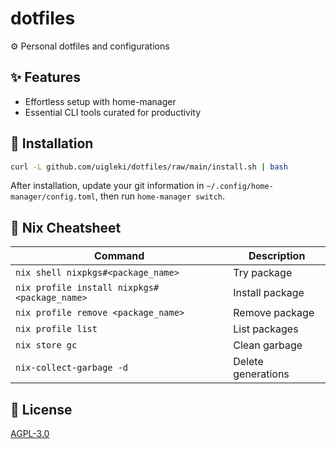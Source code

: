 # dotfiles

⚙️ Personal dotfiles and configurations

## ✨ Features

- Effortless setup with home-manager
- Essential CLI tools curated for productivity

## 🚀 Installation

```bash
curl -L github.com/uigleki/dotfiles/raw/main/install.sh | bash
```

After installation, update your git information in `~/.config/home-manager/config.toml`, then run `home-manager switch`.

## 📝 Nix Cheatsheet

| Command                                      | Description        |
| -------------------------------------------- | ------------------ |
| `nix shell nixpkgs#<package_name>`           | Try package        |
| `nix profile install nixpkgs#<package_name>` | Install package    |
| `nix profile remove <package_name>`          | Remove package     |
| `nix profile list`                           | List packages      |
| `nix store gc`                               | Clean garbage      |
| `nix-collect-garbage -d`                     | Delete generations |

## 📄 License

[AGPL-3.0](LICENSE)
